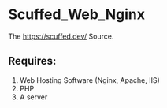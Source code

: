# Scuffed_Web_Nginx
The https://scuffed.dev/ Source.

## Requires:
1. Web Hosting Software (Nginx, Apache, IIS)  
2. PHP  
3. A server  


